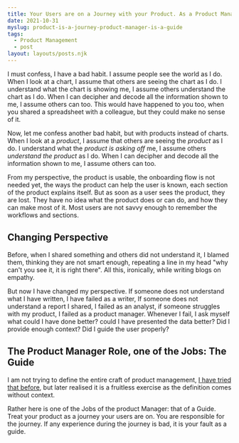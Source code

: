 ```yaml
---
title: Your Users are on a Journey with your Product. As a Product Manager you are a Guide
date: 2021-10-31
myslug: product-is-a-journey-product-manager-is-a-guide
tags: 
  - Product Management
  - post
layout: layouts/posts.njk
---
```

I must confess, I have a bad habit. I assume people see the world as I do. 
When I look at a chart, I assume that others are seeing the chart as I do. I  understand what the chart is showing me, I assume others understand the chart as I do. When I can decipher and decode all the information shown to me, I assume others can too. 
This would have happened to you too, when you shared a spreadsheet with a colleague, but they could make no sense of it. 

Now, let me confess another bad habit, but with products instead of charts.
When I look at a *product*, I assume that others are seeing the *product* as I do. I  understand what the *product is asking off* me, I assume others *understand the product* as I do. When I can decipher and decode all the information shown to me, I assume others can too. 

From my perspective, the product is usable, the onboarding flow is not needed yet, the ways the product can help the user is known, each section of the product explains itself. 
But as soon as a user sees the product, they are lost. They have no idea what the product does or can do, and how they can make most of it. Most users are not savvy enough to remember the workflows and sections. 

## Changing Perspective 

Before, when I shared something and others did not understand it, I blamed them, thinking they are not smart enough, repeating a line in my head "why can't you see it, it is right there". All this, ironically, while writing blogs on empathy.

But now I have changed my perspective. If someone does not understand what I have written, I have failed as a writer, If someone does not understand a report I shared, I failed as an analyst, if someone struggles with my product, I failed as a product manager. 
Whenever I fail, I ask myself what could I have done better? could I have presented the data better? Did I provide enough context? Did I guide the user properly?

## The Product Manager Role, one of the Jobs: The Guide

I am not trying to define the entire craft of product management, [I have tried that before](https://ravivyas.com/2019/07/25/what-is-product-management-and-pmf), but later realised it is a fruitless exercise as the definition comes without context. 

Rather here is one of the Jobs of the product Manager: that of a Guide. Treat your product as a journey your users are on. You are responsible for the journey. If any experience during the journey is bad, it is your fault as a guide. 


